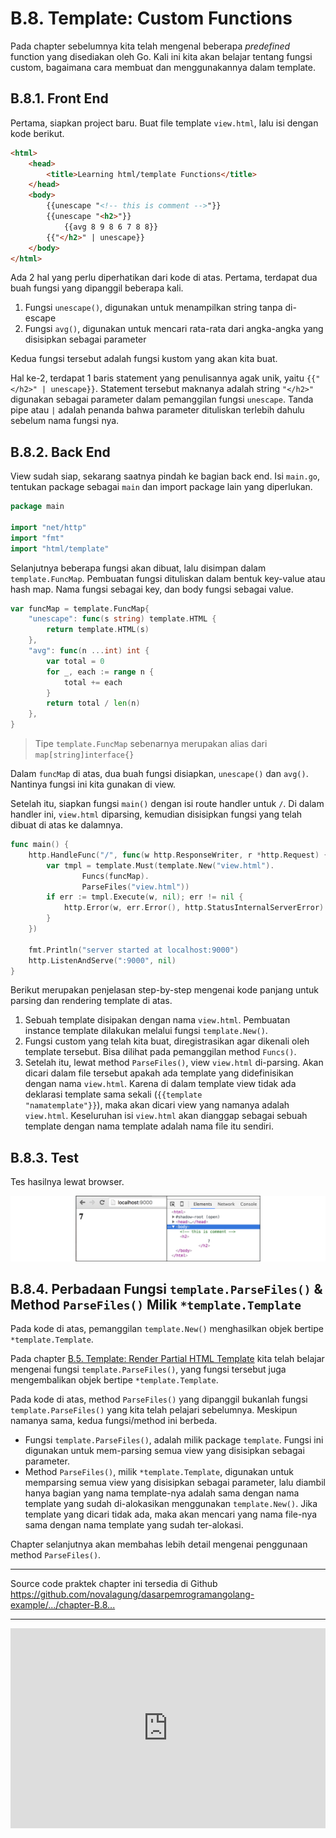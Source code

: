 # B.8. Template: Custom Functions

Pada chapter sebelumnya kita telah mengenal beberapa *predefined* function yang disediakan oleh Go. Kali ini kita akan belajar tentang fungsi custom, bagaimana cara membuat dan menggunakannya dalam template.

## B.8.1. Front End

Pertama, siapkan project baru. Buat file template `view.html`, lalu isi dengan kode berikut.

```html
<html>
	<head>
		<title>Learning html/template Functions</title>
	</head>
	<body>
		{{unescape "<!-- this is comment -->"}}
		{{unescape "<h2>"}}
			{{avg 8 9 8 6 7 8 8}}
		{{"</h2>" | unescape}}
	</body>
</html>
```

Ada 2 hal yang perlu diperhatikan dari kode di atas. Pertama, terdapat dua buah fungsi yang dipanggil beberapa kali.

 1. Fungsi `unescape()`, digunakan untuk menampilkan string tanpa di-escape
 2. Fungsi `avg()`, digunakan untuk mencari rata-rata dari angka-angka yang disisipkan sebagai parameter

Kedua fungsi tersebut adalah fungsi kustom yang akan kita buat.

Hal ke-2, terdapat 1 baris statement yang penulisannya agak unik, yaitu `{{"</h2>" | unescape}}`. Statement tersebut maknanya adalah string `"</h2>"` digunakan sebagai parameter dalam pemanggilan fungsi `unescape`. Tanda pipe atau `|` adalah penanda bahwa parameter dituliskan terlebih dahulu sebelum nama fungsi nya.

## B.8.2. Back End

View sudah siap, sekarang saatnya pindah ke bagian back end. Isi `main.go`, tentukan package sebagai `main` dan import package lain yang diperlukan.

```go
package main

import "net/http"
import "fmt"
import "html/template"
```

Selanjutnya beberapa fungsi akan dibuat, lalu disimpan dalam `template.FuncMap`. Pembuatan fungsi dituliskan dalam bentuk key-value atau hash map. Nama fungsi sebagai key, dan body fungsi sebagai value.

```go
var funcMap = template.FuncMap{
	"unescape": func(s string) template.HTML {
		return template.HTML(s)
	},
	"avg": func(n ...int) int {
		var total = 0
		for _, each := range n {
			total += each
		}
		return total / len(n)
	},
}
```

> Tipe `template.FuncMap` sebenarnya merupakan alias dari `map[string]interface{}`

Dalam `funcMap` di atas, dua buah fungsi disiapkan, `unescape()` dan `avg()`. Nantinya fungsi ini kita gunakan di view.

Setelah itu, siapkan fungsi `main()` dengan isi route handler untuk `/`. Di dalam handler ini, `view.html` diparsing, kemudian disisipkan fungsi yang telah dibuat di atas ke dalamnya.

```go
func main() {
	http.HandleFunc("/", func(w http.ResponseWriter, r *http.Request) {
		var tmpl = template.Must(template.New("view.html").
				Funcs(funcMap).
				ParseFiles("view.html"))
		if err := tmpl.Execute(w, nil); err != nil {
			http.Error(w, err.Error(), http.StatusInternalServerError)
		}
	})

	fmt.Println("server started at localhost:9000")
	http.ListenAndServe(":9000", nil)
}
```

Berikut merupakan penjelasan step-by-step mengenai kode panjang untuk parsing dan rendering template di atas.

 1. Sebuah template disipakan dengan nama `view.html`. Pembuatan instance template dilakukan melalui fungsi `template.New()`.
 2. Fungsi custom yang telah kita buat, diregistrasikan agar dikenali oleh template tersebut. Bisa dilihat pada pemanggilan method `Funcs()`.
 3. Setelah itu, lewat method `ParseFiles()`, view `view.html` di-parsing. Akan dicari dalam file tersebut apakah ada template yang didefinisikan dengan nama `view.html`. Karena di dalam template view tidak ada deklarasi template sama sekali (<code>\{\{template "namatemplate"\}\}</code>), maka akan dicari view yang namanya adalah `view.html`. Keseluruhan isi `view.html` akan dianggap sebagai sebuah template dengan nama template adalah nama file itu sendiri.

## B.8.3. Test

Tes hasilnya lewat browser.

![Custom Function](images/B_template_custom_functions_1_func.png)

## B.8.4. Perbadaan Fungsi `template.ParseFiles()` & Method `ParseFiles()` Milik `*template.Template`

Pada kode di atas, pemanggilan `template.New()` menghasilkan objek bertipe `*template.Template`. 

Pada chapter [B.5. Template: Render Partial HTML Template](/B-template-render-partial-html.html) kita telah belajar mengenai fungsi `template.ParseFiles()`, yang fungsi tersebut juga mengembalikan objek bertipe `*template.Template`.

Pada kode di atas, method `ParseFiles()` yang dipanggil bukanlah fungsi `template.ParseFiles()` yang kita telah pelajari sebelumnya. Meskipun namanya sama, kedua fungsi/method ini berbeda.

 - Fungsi `template.ParseFiles()`, adalah milik package `template`. Fungsi ini digunakan untuk mem-parsing semua view yang disisipkan sebagai parameter.
 - Method `ParseFiles()`, milik `*template.Template`, digunakan untuk memparsing semua view yang disisipkan sebagai parameter, lalu diambil hanya bagian yang nama template-nya adalah sama dengan nama template yang sudah di-alokasikan menggunakan `template.New()`. Jika template yang dicari tidak ada, maka akan mencari yang nama file-nya sama dengan nama template yang sudah ter-alokasi.

Chapter selanjutnya akan membahas lebih detail mengenai penggunaan method `ParseFiles()`.

---

<div class="source-code-link">
    <div class="source-code-link-message">Source code praktek chapter ini tersedia di Github</div>
    <a href="https://github.com/novalagung/dasarpemrogramangolang-example/tree/master/chapter-B.8-template-custom-functions">https://github.com/novalagung/dasarpemrogramangolang-example/.../chapter-B.8...</a>
</div>

---

<iframe src="https://novalagung.substack.com/embed" width="100%" height="320" class="substack-embed" frameborder="0" scrolling="no"></iframe>
